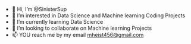 - 👋 Hi, I’m @SinisterSup
- 👀 I’m interested in Data Science and Machine learning Coding Projects
- 🌱 I’m currently learning Data Science
- 💞️ I’m looking to collaborate on Machine learning Projects
- 📫 YOU reach me by my email mheist456@gmail.com

<!---
SinisterSup/SinisterSup is a ✨ special ✨ repository because its `README.md` (this file) appears on your GitHub profile.
You can click the Preview link to take a look at your changes.
--->
